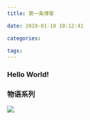 ```yaml
---
title: 第一条博客

date: 2019-01-10 10:12:41

categories: 

tags:
---
```


### Hello World!

### 物语系列

![](/images/blog/first/物语系列.jpg)
